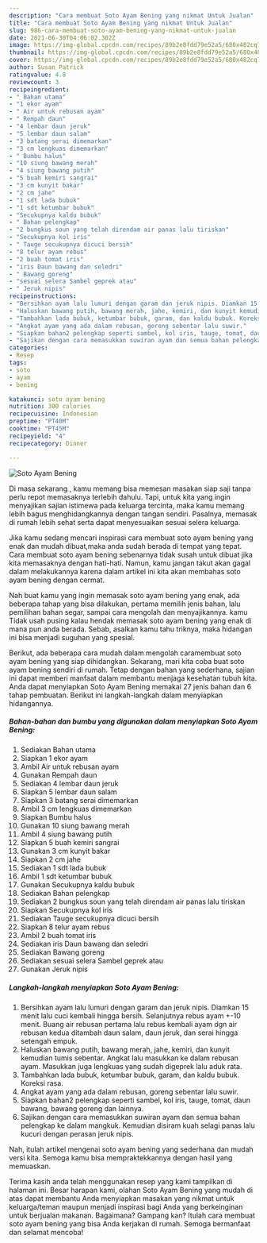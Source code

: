 ```yaml
---
description: "Cara membuat Soto Ayam Bening yang nikmat Untuk Jualan"
title: "Cara membuat Soto Ayam Bening yang nikmat Untuk Jualan"
slug: 986-cara-membuat-soto-ayam-bening-yang-nikmat-untuk-jualan
date: 2021-06-30T04:06:02.302Z
image: https://img-global.cpcdn.com/recipes/89b2e8fdd79e52a5/680x482cq70/soto-ayam-bening-foto-resep-utama.jpg
thumbnail: https://img-global.cpcdn.com/recipes/89b2e8fdd79e52a5/680x482cq70/soto-ayam-bening-foto-resep-utama.jpg
cover: https://img-global.cpcdn.com/recipes/89b2e8fdd79e52a5/680x482cq70/soto-ayam-bening-foto-resep-utama.jpg
author: Susan Patrick
ratingvalue: 4.8
reviewcount: 3
recipeingredient:
- " Bahan utama"
- "1 ekor ayam"
- " Air untuk rebusan ayam"
- " Rempah daun"
- "4 lembar daun jeruk"
- "5 lembar daun salam"
- "3 batang serai dimemarkan"
- "3 cm lengkuas dimemarkan"
- " Bumbu halus"
- "10 siung bawang merah"
- "4 siung bawang putih"
- "5 buah kemiri sangrai"
- "3 cm kunyit bakar"
- "2 cm jahe"
- "1 sdt lada bubuk"
- "1 sdt ketumbar bubuk"
- "Secukupnya kaldu bubuk"
- " Bahan pelengkap"
- "2 bungkus soun yang telah direndam air panas lalu tiriskan"
- "Secukupnya kol iris"
- " Tauge secukupnya dicuci bersih"
- "8 telur ayam rebus"
- "2 buah tomat iris"
- "iris Daun bawang dan seledri"
- " Bawang goreng"
- "sesuai selera Sambel geprek atau"
- " Jeruk nipis"
recipeinstructions:
- "Bersihkan ayam lalu lumuri dengan garam dan jeruk nipis. Diamkan 15 menit lalu cuci kembali hingga bersih. Selanjutnya rebus ayam +-10 menit. Buang air rebusan pertama lalu rebus kembali ayam dgn air rebusan kedua ditambah daun salam, daun jeruk, dan serai hingga setengah empuk."
- "Haluskan bawang putih, bawang merah, jahe, kemiri, dan kunyit kemudian tumis sebentar. Angkat lalu masukkan ke dalam rebusan ayam. Masukkan juga lengkuas yang sudah digeprek lalu aduk rata."
- "Tambahkan lada bubuk, ketumbar bubuk, garam, dan kaldu bubuk. Koreksi rasa."
- "Angkat ayam yang ada dalam rebusan, goreng sebentar lalu suwir."
- "Siapkan bahan2 pelengkap seperti sambel, kol iris, tauge, tomat, daun bawang, bawang goreng dan lainnya."
- "Sajikan dengan cara memasukkan suwiran ayam dan semua bahan pelengkap ke dalam mangkuk. Kemudian disiram kuah selagi panas lalu kucuri dengan perasan jeruk nipis."
categories:
- Resep
tags:
- soto
- ayam
- bening

katakunci: soto ayam bening 
nutrition: 300 calories
recipecuisine: Indonesian
preptime: "PT40M"
cooktime: "PT45M"
recipeyield: "4"
recipecategory: Dinner

---
```



![Soto Ayam Bening](https://img-global.cpcdn.com/recipes/89b2e8fdd79e52a5/680x482cq70/soto-ayam-bening-foto-resep-utama.jpg)

Di masa  sekarang , kamu memang bisa memesan masakan siap saji tanpa perlu repot memasaknya terlebih dahulu. Tapi, untuk kita yang ingin menyajikan sajian istimewa pada keluarga tercinta, maka kamu memang lebih bagus menghidangkannya dengan tangan sendiri. Pasalnya, memasak di rumah lebih sehat serta dapat menyesuaikan sesuai selera keluarga.

Jika kamu sedang mencari inspirasi cara membuat soto ayam bening yang enak dan mudah dibuat,maka anda sudah berada di tempat yang tepat. Cara membuat soto ayam bening  sebenarnya tidak susah untuk dibuat jika kita memasaknya dengan hati-hati. Namun, kamu jangan takut akan gagal dalam melakukannya 
karena dalam artikel ini kita akan membahas soto ayam bening dengan cermat.  



Nah buat kamu yang ingin memasak soto ayam bening yang enak, ada beberapa tahap yang bisa dilakukan, pertama memilih jenis bahan, lalu pemilihan bahan segar, sampai cara mengolah dan menyajikannya. kamu Tidak usah pusing kalau hendak memasak soto ayam bening yang enak di mana pun anda berada. Sebab, asalkan kamu  tahu triknya, maka hidangan ini bisa menjadi suguhan yang spesial.

Berikut, ada beberapa cara mudah dalam mengolah caramembuat soto ayam bening yang siap dihidangkan. Sekarang, mari kita coba buat soto ayam bening sendiri di rumah. Tetap dengan bahan yang sederhana, sajian ini dapat memberi manfaat dalam membantu menjaga kesehatan tubuh kita. Anda dapat menyiapkan Soto Ayam Bening memakai 27 jenis bahan dan 6 tahap pembuatan. Berikut ini langkah-langkah dalam menyiapkan hidangannya.

<!--inarticleads1-->

##### Bahan-bahan dan bumbu yang digunakan dalam menyiapkan Soto Ayam Bening:

1. Sediakan  Bahan utama
1. Siapkan 1 ekor ayam
1. Ambil  Air untuk rebusan ayam
1. Gunakan  Rempah daun
1. Sediakan 4 lembar daun jeruk
1. Siapkan 5 lembar daun salam
1. Siapkan 3 batang serai dimemarkan
1. Ambil 3 cm lengkuas dimemarkan
1. Siapkan  Bumbu halus
1. Gunakan 10 siung bawang merah
1. Ambil 4 siung bawang putih
1. Siapkan 5 buah kemiri sangrai
1. Gunakan 3 cm kunyit bakar
1. Siapkan 2 cm jahe
1. Sediakan 1 sdt lada bubuk
1. Ambil 1 sdt ketumbar bubuk
1. Gunakan Secukupnya kaldu bubuk
1. Sediakan  Bahan pelengkap
1. Sediakan 2 bungkus soun yang telah direndam air panas lalu tiriskan
1. Siapkan Secukupnya kol iris
1. Sediakan  Tauge secukupnya dicuci bersih
1. Siapkan 8 telur ayam rebus
1. Ambil 2 buah tomat iris
1. Sediakan iris Daun bawang dan seledri
1. Sediakan  Bawang goreng
1. Sediakan sesuai selera Sambel geprek atau
1. Gunakan  Jeruk nipis




<!--inarticleads2-->

##### Langkah-langkah menyiapkan Soto Ayam Bening:

1. Bersihkan ayam lalu lumuri dengan garam dan jeruk nipis. Diamkan 15 menit lalu cuci kembali hingga bersih. Selanjutnya rebus ayam +-10 menit. Buang air rebusan pertama lalu rebus kembali ayam dgn air rebusan kedua ditambah daun salam, daun jeruk, dan serai hingga setengah empuk.
1. Haluskan bawang putih, bawang merah, jahe, kemiri, dan kunyit kemudian tumis sebentar. Angkat lalu masukkan ke dalam rebusan ayam. Masukkan juga lengkuas yang sudah digeprek lalu aduk rata.
1. Tambahkan lada bubuk, ketumbar bubuk, garam, dan kaldu bubuk. Koreksi rasa.
1. Angkat ayam yang ada dalam rebusan, goreng sebentar lalu suwir.
1. Siapkan bahan2 pelengkap seperti sambel, kol iris, tauge, tomat, daun bawang, bawang goreng dan lainnya.
1. Sajikan dengan cara memasukkan suwiran ayam dan semua bahan pelengkap ke dalam mangkuk. Kemudian disiram kuah selagi panas lalu kucuri dengan perasan jeruk nipis.




Nah, itulah artikel mengenai  soto ayam bening  yang sederhana dan mudah versi kita. Semoga kamu bisa mempraktekkannya dengan hasil yang memuaskan. 

Terima kasih anda telah menggunakan resep yang kami tampilkan di halaman ini. Besar harapan kami, olahan  Soto Ayam Bening yang mudah di atas dapat membantu Anda menyiapkan masakan yang nikmat untuk keluarga/teman maupun menjadi inspirasi bagi Anda yang berkeinginan untuk berjualan makanan. Bagaimana? Gampang kan? Itulah cara membuat soto ayam bening yang bisa Anda kerjakan di rumah. Semoga bermanfaat dan selamat mencoba!

